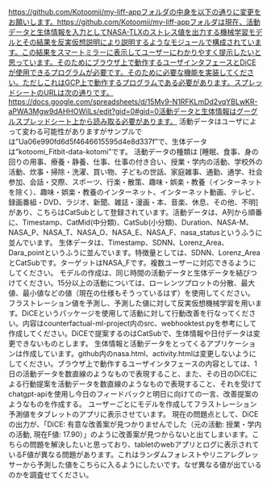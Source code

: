 https://github.com/Kotoomii/my-liff-appフォルダの中身を以下の通りに変更をお願いします。https://github.com/Kotoomii/my-liff-appフォルダは現在、活動データと生体情報を入力としてNASA-TLXのストレス値を出力する機械学習モデルとその結果を反実仮想説明により説明するようなモジュールで構成されています。この結果をスマートミラーに表示してユーザーにわかりやすく提示したいと思っています。そのためにブラウザ上で動作するユーザインタフェースとDiCEが使用できるプログラムが必要です。そのために必要な機能を実装してください。ただしこれはGCP上で動作するプログラムである必要があります。スプレッドシートのURLは次の通りです。https://docs.google.com/spreadsheets/d/15Mv9-N1RFKLmDd2vqYBLwKR-aPWA3Mgw9dAHHOWilLs/edit?gid=0#gid=0活動データと生体情報はグーグルスプレッドシート上から読み取る必要があります。
活動データはユーザによって変わる可能性がありますがサンプルでは”Ua06e990fd6d5f4646615595d4e8d337f”で、生体データは”kotoomi_Fitbit-data-kotomi”です。
活動データの種類は
[睡眠、食事、身の回りの用事、療養・静養、仕事、仕事の付き合い、授業・学内の活動、学校外の活動、炊事・掃除・洗濯、買い物、子どもの世話、家庭雑事、通勤、通学、社会参加、会話・交際、スポーツ、行楽・散策、趣味・娯楽・教養（インターネットを除く）、趣味・娯楽・教養のインターネット、インターネット動画、テレビ、録画番組・DVD、ラジオ、新聞、雑誌・漫画・本、音楽、休息、その他、不明]
があり、こちらはCatSubとして登録されています。活動データは、A列から順番に、Timestamp、CatMid(中分類)、CatSub(小分類)、Duration、NASA-M、NASA_P、NASA_T、NASA_O、NASA_E、NASA_F、nasa_statusというふうに並んでいます。
生体データは、Timestamp、SDNN、Lorenz_Area、Dara_pointというふうに並んでいます。特徴量としては、SDNN、Lorenz_AreaとCatSubです。ターゲットはNASA_Fです。複数ユーザーに対応できるようにしてください。
モデルの作成は、同じ時間の活動データと生体データを結びつけてください。15分以上の活動については、ローレンツプロットの分散、最大値、最小値などの値（現在の仕様もそうっているはず）を使用してください。
フラストレーション値を予測し、予測した値に対して反実仮想機械学習を用います。DiCEというパッケージを使用して活動に対して行動改善を行なってください。内容はcounterfactual-ml-project内のsrc、webhooktest.pyを参考にして作成してください。DiCEで提案するのはCatSubで、生体情報や日付データは変更できないものとします。
生体情報と活動データをとってくるアプリケーションは作成しています。github内のnasa.html、activity.htmlは変更しないようにしてください。ブラウザ上で動作するユーザインタフェースの内容としては、1日の活動データを数直線のようなもので表現すること、また、その日のDiCEによる行動提案を活動データを数直線のようなもので表現すること、それを受けてchatgpt-apiを使用し今日のフィードバックと明日に向けての一言、改善提案のようなものを作成する。
ユーザーごとにモデルを作成してフラストレーション予測値をタブレットのアプリに表示させています。
現在の問題点として、DiCEの出力が、「DiCE: 有意な改善案が見つかりませんでした（元の活動: 授業・学内の活動, 現在F値: 17.90）」のように改善案が見つからないと出てしまいます。こちらの問題を解決したいと思っており、tabletのwebアプリとログに表示されているF値が異なる問題があります。これはランダムフォレストやリニアレグレッサーから予測した値をこちらに入るようにしたいです。なぜ異なる値が出ているのかを調査せてください。